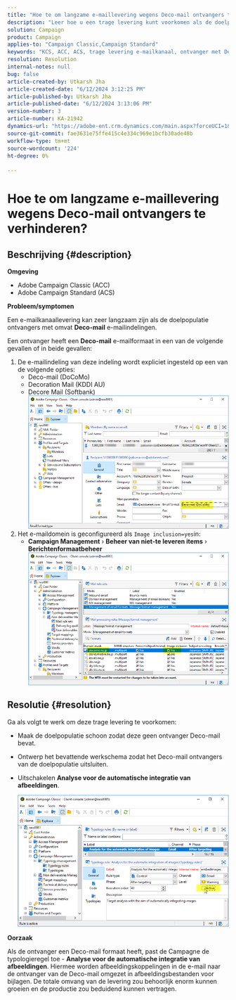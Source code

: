 ```yaml
---
title: "Hoe te om langzame e-maillevering wegens Deco-mail ontvangers te verhinderen?"
description: "Leer hoe u een trage levering kunt voorkomen als de doelpopulatie ontvangers met de e-mailindelingen voor Deco-mail bevat."
solution: Campaign
product: Campaign
applies-to: "Campaign Classic,Campaign Standard"
keywords: "KCS, ACC, ACS, trage levering e-mailkanaal, ontvanger met Deco-mail formaat, Prestaties, Productie"
resolution: Resolution
internal-notes: null
bug: false
article-created-by: Utkarsh Jha
article-created-date: "6/12/2024 3:12:25 PM"
article-published-by: Utkarsh Jha
article-published-date: "6/12/2024 3:13:06 PM"
version-number: 3
article-number: KA-21942
dynamics-url: "https://adobe-ent.crm.dynamics.com/main.aspx?forceUCI=1&pagetype=entityrecord&etn=knowledgearticle&id=51331929-ce28-ef11-840a-00224808decd"
source-git-commit: fae3631e75ffe415c4e334c969e1bcfb30ade48b
workflow-type: tm+mt
source-wordcount: '224'
ht-degree: 0%

---
```


# Hoe te om langzame e-maillevering wegens Deco-mail ontvangers te verhinderen?

## Beschrijving {#description}


<b>Omgeving</b>

- Adobe Campaign Classic (ACC)
- Adobe Campaign Standard (ACS)


<b>Probleem/symptomen</b>

Een e-mailkanaallevering kan zeer langzaam zijn als de doelpopulatie ontvangers met omvat <b>Deco-mail</b> e-mailindelingen.

Een ontvanger heeft een <b>Deco-mail</b> e-mailformaat in een van de volgende gevallen of in beide gevallen:

1. De e-mailindeling van deze indeling wordt expliciet ingesteld op een van de volgende opties:
   - Deco-mail (DoCoMo)
   - Decoration Mail (KDDI AU)
   - Decore Mail (Softbank)         ![](assets/___54331929-ce28-ef11-840a-00224808decd___.png)
2. Het e-maildomein is geconfigureerd als `Image inclusion=yes`in:
   - <b>Campaign Management</b> › <b>Beheer van niet-te leveren items</b> › <b>Berichtenformaatbeheer</b>        ![](assets/___5c331929-ce28-ef11-840a-00224808decd___.png)



## Resolutie {#resolution}


Ga als volgt te werk om deze trage levering te voorkomen:

- Maak de doelpopulatie schoon zodat deze geen ontvanger Deco-mail bevat.
- Ontwerp het bevattende werkschema zodat het Deco-mail ontvangers van de doelpopulatie uitsluiten.
- Uitschakelen <b>Analyse voor de automatische integratie van afbeeldingen</b>.


  ![](assets/6f31278e-55e4-ed11-a7c7-6045bd006b4b.png)


<b>Oorzaak</b>

Als de ontvanger een Deco-mail formaat heeft, past de Campagne de typologieregel toe - <b>Analyse voor de automatische integratie van afbeeldingen</b>. Hiermee worden afbeeldingskoppelingen in de e-mail naar de ontvanger van de Deco-mail omgezet in afbeeldingsbestanden voor bijlagen. De totale omvang van de levering zou behoorlijk enorm kunnen groeien en de productie zou beduidend kunnen vertragen.
